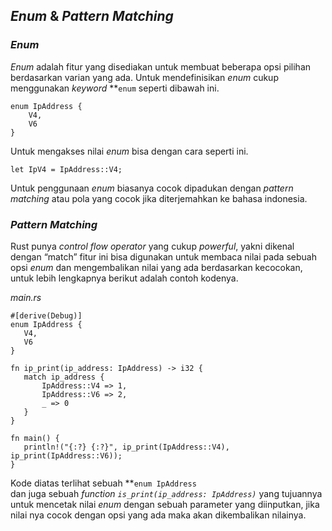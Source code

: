 ## _Enum_ & _Pattern Matching_

### _Enum_

_Enum_ adalah fitur yang disediakan untuk membuat beberapa opsi pilihan berdasarkan varian yang ada. Untuk mendefinisikan _enum_ cukup menggunakan _keyword_ **<code>enum</code></strong> seperti dibawah ini.


```
enum IpAddress {
	V4,
	V6
}
```


Untuk mengakses nilai _enum_ bisa dengan cara seperti ini.


```
let IpV4 = IpAddress::V4;
```


Untuk penggunaan _enum_ biasanya cocok dipadukan dengan _pattern matching_ atau pola yang cocok jika diterjemahkan ke bahasa indonesia.


### _Pattern Matching_

Rust punya _control flow operator_ yang cukup _powerful_, yakni dikenal dengan “match” fitur ini bisa digunakan untuk membaca nilai pada sebuah opsi _enum_ dan mengembalikan nilai yang ada berdasarkan kecocokan, untuk lebih lengkapnya berikut adalah contoh kodenya.

_main.rs_


```
#[derive(Debug)]
enum IpAddress {
   V4,
   V6
}

fn ip_print(ip_address: IpAddress) -> i32 {
   match ip_address {
       IpAddress::V4 => 1,
       IpAddress::V6 => 2,
       _ => 0
   }
}

fn main() {
   println!("{:?} {:?}", ip_print(IpAddress::V4), ip_print(IpAddress::V6));
}
```

Kode diatas terlihat sebuah **<code>enum IpAddress<em> </em></code></strong>dan juga sebuah <em>function <code>is_print(ip_address: IpAddress)</code> </em>yang tujuannya untuk mencetak nilai <em>enum</em> dengan sebuah parameter yang diinputkan, jika nilai nya cocok dengan opsi yang ada maka akan dikembalikan nilainya.
